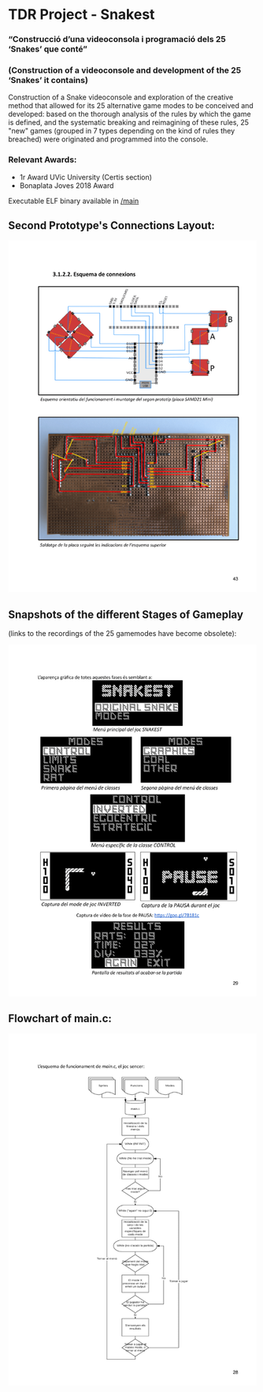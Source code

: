 # TDR Project - Snakest

### “Construcció d’una videoconsola i programació dels 25 ‘Snakes’ que conté”
### (Construction of a videoconsole and development of the 25 ‘Snakes’ it contains)

Construction of a Snake videoconsole and exploration of the creative method that allowed for its 25 alternative game modes to be conceived and developed:
based on the thorough analysis of the rules by which the game is defined, and the systematic breaking and reimagining of these rules, 25 "new" games (grouped in 7 types depending on the kind of rules they breached) were originated and programmed into the console.

### Relevant Awards:
- 1r Award UVic University (Certis section)
- Bonaplata Joves 2018 Award

Executable ELF binary available in [/main](/main)

## Second Prototype's Connections Layout:

![](/TDR_extracted-pages/TDRconsolaiSnakest-45.png)

## Snapshots of the different Stages of Gameplay 
(links to the recordings of the 25 gamemodes have become obsolete):

![](/TDR_extracted-pages/TDRconsolaiSnakest-31.png)

## Flowchart of main.c:

![](/TDR_extracted-pages/TDRconsolaiSnakest-30.png)
